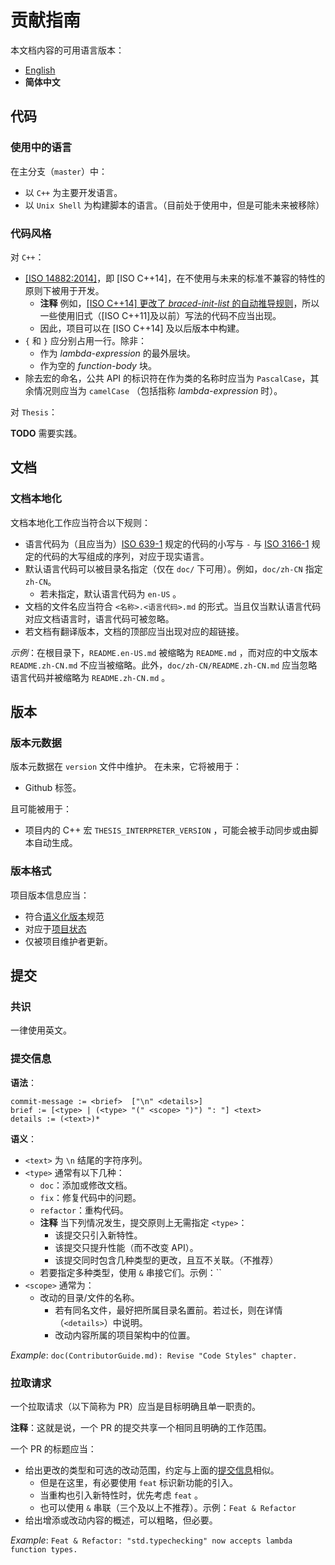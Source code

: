 # 贡献指南

本文档内容的可用语言版本：

- [English](./ContributionGuide.md)
- **简体中文**

## 代码

### 使用中的语言

在主分支（`master`）中：

- 以 `C++` 为主要开发语言。
- 以 `Unix Shell` 为构建脚本的语言。（目前处于使用中，但是可能未来被移除）

### 代码风格

对 `C++`：

- [[ISO 14882:2014]](https://www.iso.org/standard/64029.html)，即 [ISO C++14]，在不使用与未来的标准不兼容的特性的原则下被用于开发。
  - **注释** 例如，[[ISO C++14] 更改了 *braced-init-list* 的自动推导规则](https://www.open-std.org/jtc1/sc22/wg21/docs/papers/2014/n3922.html)，所以一些使用旧式（[ISO C++11]及以前）写法的代码不应当出现。
  - 因此，项目可以在 [ISO C++14] 及以后版本中构建。
- `{` 和 `}` 应分别占用一行。除非：
  - 作为 *lambda-expression* 的最外层块。
  - 作为空的 *function-body* 块。
- 除去宏的命名，公共 API 的标识符在作为类的名称时应当为 `PascalCase`，其余情况则应当为 `camelCase` （包括指称 *lambda-expression* 时）。

对 `Thesis`：

**TODO** 需要实践。

## 文档

### 文档本地化

文档本地化工作应当符合以下规则：

- 语言代码为（且应当为）[ISO 639-1](https://en.wikipedia.org/wiki/ISO_639-1) 规定的代码的小写与 `-` 与 [ISO 3166-1](https://en.wikipedia.org/wiki/ISO_3166-1) 规定的代码的大写组成的序列，对应于现实语言。
- 默认语言代码可以被目录名指定（仅在 `doc/` 下可用）。例如，`doc/zh-CN` 指定 `zh-CN`。
  - 若未指定，默认语言代码为 `en-US` 。
- 文档的文件名应当符合 `<名称>.<语言代码>.md` 的形式。当且仅当默认语言代码对应文档语言时，语言代码可被忽略。
- 若文档有翻译版本，文档的顶部应当出现对应的超链接。

*示例*：在根目录下，`README.en-US.md` 被缩略为 `README.md` ，而对应的中文版本 `README.zh-CN.md` 不应当被缩略。此外，`doc/zh-CN/README.zh-CN.md` 应当忽略语言代码并被缩略为 `README.zh-CN.md` 。

## 版本

### 版本元数据

版本元数据在 `version` 文件中维护。
在未来，它将被用于：

- Github 标签。

且可能被用于：

- 项目内的 C++ 宏 `THESIS_INTERPRETER_VERSION` ，可能会被手动同步或由脚本自动生成。

### 版本格式

项目版本信息应当：

- 符合[语义化版本](https://semver.org/lang/zh-CN)规范
- 对应于[项目状态](./ProjectStatus.md)
- 仅被项目维护者更新。

## 提交

### 共识

一律使用英文。

### 提交信息

**语法**：

```bnf
commit-message := <brief>  ["\n" <details>]
brief := [<type> | (<type> "(" <scope> ")") ": "] <text>
details := (<text>)*
```

**语义**：

- `<text>` 为 `\n` 结尾的字符序列。
- `<type>` 通常有以下几种：
  - `doc`：添加或修改文档。
  - `fix`：修复代码中的问题。
  - `refactor`：重构代码。
  - **注释** 当下列情况发生，提交原则上无需指定 `<type>`：
    - 该提交只引入新特性。
    - 该提交只提升性能（而不改变 API）。
    - 该提交同时包含几种类型的更改，且互不关联。（不推荐）
  - 若要指定多种类型，使用 `&` 串接它们。示例：``
- `<scope>` 通常为：
  - 改动的目录/文件的名称。
    - 若有同名文件，最好把所属目录名置前。若过长，则在详情（`<details>`）中说明。
    - 改动内容所属的项目架构中的位置。

*Example*: `doc(ContributorGuide.md): Revise "Code Styles" chapter.`

### 拉取请求

一个拉取请求（以下简称为 PR）应当是目标明确且单一职责的。

**注释**：这就是说，一个 PR 的提交共享一个相同且明确的工作范围。

一个 PR 的标题应当：

- 给出更改的类型和可选的改动范围，约定与上面的[提交信息](#提交信息)相似。
  - 但是在这里，有必要使用 `feat` 标识新功能的引入。
  - 当重构也引入新特性时，优先考虑 `feat` 。
  - 也可以使用 `&` 串联（三个及以上不推荐）。示例：`Feat & Refactor`
- 给出增添或改动内容的概述，可以粗略，但必要。

*Example*: `Feat & Refactor: "std.typechecking" now accepts lambda function types.`
